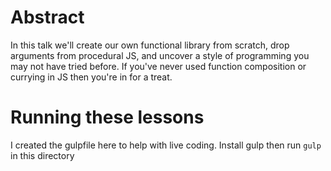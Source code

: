 Abstract
========
In this talk we'll create our own functional library from scratch, drop
arguments from procedural JS, and uncover a style of programming you may not
have tried before. If you've never used function composition or currying in JS
then you're in for a treat.

Running these lessons
=====================
I created the gulpfile here to help with live coding. Install gulp then run `gulp` in this directory